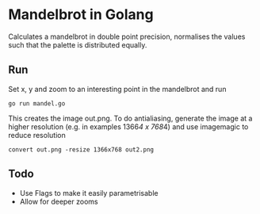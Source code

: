 Mandelbrot in Golang
===========

Calculates a mandelbrot in double point precision, normalises the values such that the palette is distributed equally.

## Run
Set x, y and zoom to an interesting point in the mandelbrot and run

`go run mandel.go`

This creates the image out.png. To do antialiasing, generate the image at a higher resolution (e.g. in examples 1366*4 x 768*4) and use imagemagic to reduce resolution

`convert out.png -resize 1366x768 out2.png`

## Todo
  * Use Flags to make it easily parametrisable
  * Allow for deeper zooms

